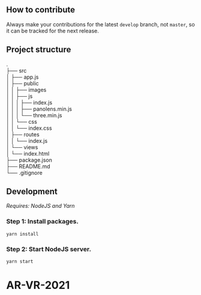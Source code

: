 ## How to contribute
Always make your contributions for the latest `develop` branch, not `master`, so it can be tracked for the next release. 

## Project structure
.  
├── src  
│   ├── app.js  
│   ├── public  
│   │   ├── images  
│   │   ├── js  
│   │   │   ├── index.js  
│   │   │   ├── panolens.min.js  
│   │   │   └── three.min.js  
│   │   └── css  
│   │       └── index.css  
│   ├── routes  
│   │   └── index.js  
│   └── views  
│       └── index.html  
├── package.json  
├── README.md  
└── .gitignore  

## Development
*Requires: NodeJS and Yarn*

### Step 1: Install packages.
```
yarn install
```
### Step 2: Start NodeJS server.
```
yarn start
```
# AR-VR-2021
